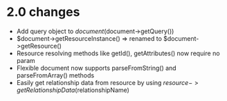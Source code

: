 # 2.0 changes

+ Add query object to $document ($document->getQuery())
+ $document->getResourceInstance() => renamed to $document->getResource()
+ Resource resolving methods like getId(), getAttributes() now require no param
+ Flexible document now supports parseFromString() and parseFromArray() methods
+ Easily get relationship data from resource by using $resource->getRelationshipData($relationshipName)